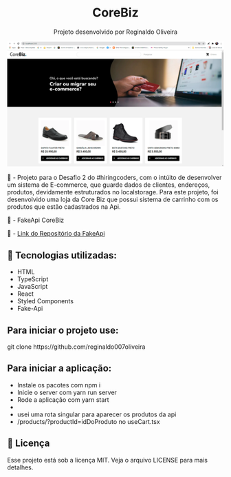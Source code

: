 <h1 align="center">CoreBiz</h1>
<p align="center">Projeto desenvolvido por Reginaldo Oliveira</p>

<img src="./tela1.png">


📖 - Projeto para o Desafio 2 do #hiringcoders, com o intúito de desenvolver um sistema de E-commerce, que guarde dados de clientes, endereços, produtos, devidamente
estruturados no localstorage. Para este projeto, foi desenvolvido uma loja da Core Biz que possui sistema de carrinho com os produtos que estão cadastrados na Api.

📖 - FakeApi CoreBiz 

📖 - <a href="https://github.com/reginaldo007oliveira">Link do Repositório da FakeApi</a>

<h2>🚀 Tecnologias utilizadas: </h2>

- HTML
- TypeScript
- JavaScript
- React
- Styled Components
- Fake-Api

<h2>Para iniciar o projeto use: </h2>
git clone https://github.com/reginaldo007oliveira

<h2>Para iniciar a aplicação:</h2>

- Instale os pacotes com npm i
- Inicie o server com yarn run server
- Rode a aplicação com yarn start
- 
- usei uma rota singular para aparecer os produtos da api
- /products/?productId=idDoProduto no useCart.tsx 

<h2>📝 Licença</h2>
Esse projeto está sob a licença MIT. Veja o arquivo LICENSE para mais detalhes.
